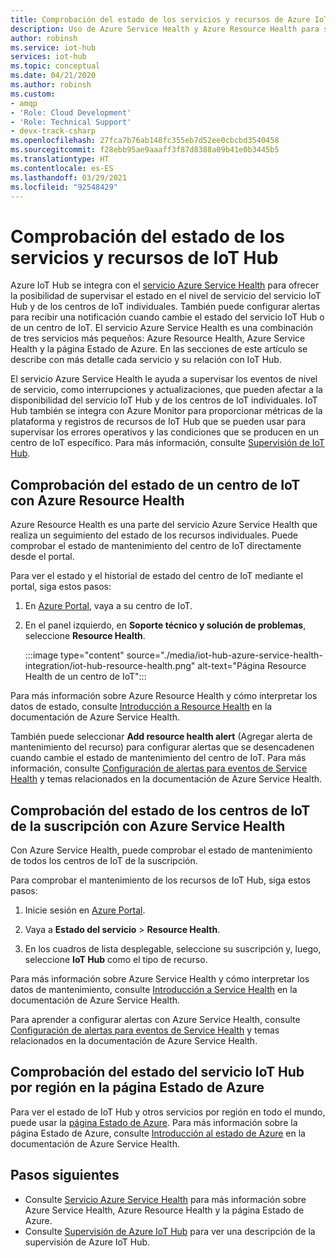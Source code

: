 ```yaml
---
title: Comprobación del estado de los servicios y recursos de Azure IoT Hub | Microsoft Docs
description: Uso de Azure Service Health y Azure Resource Health para supervisar el centro de IoT
author: robinsh
ms.service: iot-hub
services: iot-hub
ms.topic: conceptual
ms.date: 04/21/2020
ms.author: robinsh
ms.custom:
- amqp
- 'Role: Cloud Development'
- 'Role: Technical Support'
- devx-track-csharp
ms.openlocfilehash: 27fca7b76ab148fc355eb7d52ee0cbcbd3540458
ms.sourcegitcommit: f28ebb95ae9aaaff3f87d8388a09b41e0b3445b5
ms.translationtype: HT
ms.contentlocale: es-ES
ms.lasthandoff: 03/29/2021
ms.locfileid: "92548429"
---
```

# <a name="check-iot-hub-service-and-resource-health"></a>Comprobación del estado de los servicios y recursos de IoT Hub

Azure IoT Hub se integra con el [servicio Azure Service Health](../service-health/overview.md) para ofrecer la posibilidad de supervisar el estado en el nivel de servicio del servicio IoT Hub y de los centros de IoT individuales. También puede configurar alertas para recibir una notificación cuando cambie el estado del servicio IoT Hub o de un centro de IoT. El servicio Azure Service Health es una combinación de tres servicios más pequeños: Azure Resource Health, Azure Service Health y la página Estado de Azure. En las secciones de este artículo se describe con más detalle cada servicio y su relación con IoT Hub.

El servicio Azure Service Health le ayuda a supervisar los eventos de nivel de servicio, como interrupciones y actualizaciones, que pueden afectar a la disponibilidad del servicio IoT Hub y de los centros de IoT individuales. IoT Hub también se integra con Azure Monitor para proporcionar métricas de la plataforma y registros de recursos de IoT Hub que se pueden usar para supervisar los errores operativos y las condiciones que se producen en un centro de IoT específico. Para más información, consulte [Supervisión de IoT Hub](monitor-iot-hub.md).

## <a name="check-health-of-an-iot-hub-with-azure-resource-health"></a>Comprobación del estado de un centro de IoT con Azure Resource Health

Azure Resource Health es una parte del servicio Azure Service Health que realiza un seguimiento del estado de los recursos individuales. Puede comprobar el estado de mantenimiento del centro de IoT directamente desde el portal.

Para ver el estado y el historial de estado del centro de IoT mediante el portal, siga estos pasos:

1. En [Azure Portal](https://portal.azure.com), vaya a su centro de IoT.

1. En el panel izquierdo, en **Soporte técnico y solución de problemas**, seleccione **Resource Health**.

    :::image type="content" source="./media/iot-hub-azure-service-health-integration/iot-hub-resource-health.png" alt-text="Página Resource Health de un centro de IoT":::

Para más información sobre Azure Resource Health y cómo interpretar los datos de estado, consulte [Introducción a Resource Health](../service-health/resource-health-overview.md) en la documentación de Azure Service Health.

También puede seleccionar **Add resource health alert** (Agregar alerta de mantenimiento del recurso) para configurar alertas que se desencadenen cuando cambie el estado de mantenimiento del centro de IoT. Para más información, consulte [Configuración de alertas para eventos de Service Health](../service-health/alerts-activity-log-service-notifications-portal.md) y temas relacionados en la documentación de Azure Service Health.

## <a name="check-health-of-iot-hubs-in-your-subscription-with-azure-service-health"></a>Comprobación del estado de los centros de IoT de la suscripción con Azure Service Health

Con Azure Service Health, puede comprobar el estado de mantenimiento de todos los centros de IoT de la suscripción.

Para comprobar el mantenimiento de los recursos de IoT Hub, siga estos pasos:

1. Inicie sesión en [Azure Portal](https://portal.azure.com).

2. Vaya a **Estado del servicio** > **Resource Health**.

3. En los cuadros de lista desplegable, seleccione su suscripción y, luego, seleccione **IoT Hub** como el tipo de recurso.

Para más información sobre Azure Service Health y cómo interpretar los datos de mantenimiento, consulte [Introducción a Service Health](../service-health/service-health-overview.md) en la documentación de Azure Service Health.

Para aprender a configurar alertas con Azure Service Health, consulte [Configuración de alertas para eventos de Service Health](../service-health/alerts-activity-log-service-notifications-portal.md) y temas relacionados en la documentación de Azure Service Health.

## <a name="check-health-of-the-iot-hub-service-by-region-on-azure-status-page"></a>Comprobación del estado del servicio IoT Hub por región en la página Estado de Azure

Para ver el estado de IoT Hub y otros servicios por región en todo el mundo, puede usar la [página Estado de Azure](https://status.azure.com/status). Para más información sobre la página Estado de Azure, consulte [Introducción al estado de Azure](../service-health/azure-status-overview.md) en la documentación de Azure Service Health.

## <a name="next-steps"></a>Pasos siguientes

* Consulte [Servicio Azure Service Health](../service-health/overview.md) para más información sobre Azure Service Health, Azure Resource Health y la página Estado de Azure.
* Consulte [Supervisión de Azure IoT Hub](monitor-iot-hub.md) para ver una descripción de la supervisión de Azure IoT Hub.

